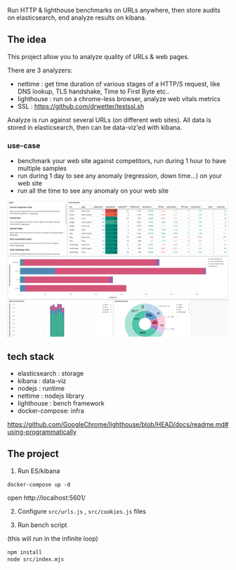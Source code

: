 Run HTTP & lighthouse benchmarks on URLs anywhere, then store audits on elasticsearch, end analyze results on kibana.

## The idea

This project allow you to analyze quality of URLs & web pages.

There are 3 analyzers:
- nettime : get time duration of various stages of a HTTP/S request, like DNS lookup, TLS handshake, Time to First Byte etc..
- lighthouse : run on a chrome-less browser, analyze web vitals metrics
- SSL : https://github.com/drwetter/testssl.sh

Analyze is run against several URLs (on different web sites).
All data is stored in elasticsearch, then can be data-viz'ed with kibana.

### use-case

* benchmark your web site against competitors, run during 1 hour to have multiple samples
* run during 1 day to see any anomaly (regression, down time...) on your web site
* run all the time to see any anomaly on your web site

![](./screenshot_dashboard.png)

## tech stack

* elasticsearch : storage
* kibana        : data-viz
* nodejs        : runtime
* nettime       : nodejs library
* lighthouse    : bench framework
* docker-compose: infra

https://github.com/GoogleChrome/lighthouse/blob/HEAD/docs/readme.md#using-programmatically

## The project

1) Run ES/kibana

```
docker-compose up -d
```

open http://localhost:5601/ 

2) Configure ``src/urls.js`` , ``src/cookies.js`` files

3) Run bench script

(this will run in the infinite loop)

```
npm install
node src/index.mjs
```